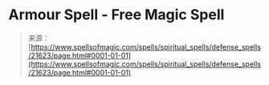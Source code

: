 <!--yml
category: 未分类
date: 2024-06-12 19:05:18
-->

# Armour Spell - Free Magic Spell

> 来源：[https://www.spellsofmagic.com/spells/spiritual_spells/defense_spells/21623/page.html#0001-01-01](https://www.spellsofmagic.com/spells/spiritual_spells/defense_spells/21623/page.html#0001-01-01)